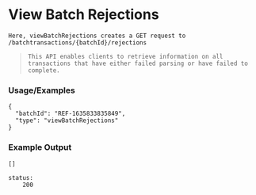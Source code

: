 # View Batch Rejections

`Here, viewBatchRejections creates a GET request to /batchtransactions/{batchId}/rejections`

> `This API enables clients to retrieve information on all transactions that have either failed parsing or have failed to complete.`

### Usage/Examples

```
{
  "batchId": "REF-1635833835849",
  "type": "viewBatchRejections"
}
```

### Example Output

```
[]

status:
    200
```
